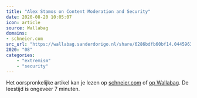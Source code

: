 ```yaml
---
title: "Alex Stamos on Content Moderation and Security"
date: 2020-08-20 10:05:07
icon: article
source: Wallabag
domains:
- schneier.com
src_url: "https://wallabag.sanderdorigo.nl/share/6286bdfb60bf14.04459637"
2020: "08"
categories:
    - "extremism"
    - "security"
---
```

Het oorspronkelijke artikel kan je lezen op [schneier.com](https://www.schneier.com/blog/archives/2019/05/alex_stamos_on.html) of [op Wallabag](https://wallabag.sanderdorigo.nl/share/6286bdfb60bf14.04459637). De leestijd is ongeveer 7 minuten.